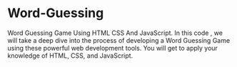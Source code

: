 # Word-Guessing
Word Guessing Game Using HTML CSS And JavaScript.  In this code , we will take a deep dive into the process of developing a Word Guessing Game using these powerful web development tools. You  will get to apply your knowledge of HTML, CSS, and JavaScript.
